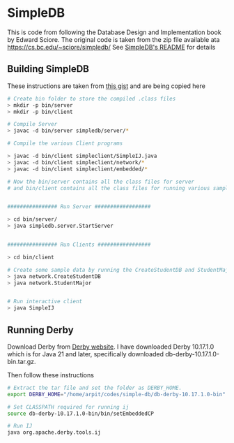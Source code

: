# SimpleDB

This is code from following the Database Design and Implementation book by Edward Sciore.
The original code is taken from the zip file available ata https://cs.bc.edu/~sciore/simpledb/
See [SimpleDB's README](./README-simpledb.txt) for details

## Building SimpleDB

These instructions are taken from [this gist](https://gist.github.com/ankithooda/b0d624aec9b3ed2882713d59feba4b11)
and are being copied here

```sh
# Create bin folder to store the compiled .class files
> mkdir -p bin/server
> mkdir -p bin/client

# Compile Server
> javac -d bin/server simpledb/server/*

# Compile the various Client programs

> javac -d bin/client simpleclient/SimpleIJ.java
> javac -d bin/client simpleclient/network/*
> javac -d bin/client simpleclient/embedded/*

# Now the bin/server contains all the class files for server
# and bin/client contains all the class files for running various sample clients


################ Run Server ##################

> cd bin/server/
> java simpledb.server.StartServer


################ Run Clients #################

> cd bin/client

# Create some sample data by running the CreateStudentDB and StudentMajor clients
> java network.CreateStudentDB
> java network.StudentMajor


# Run interactive client
> java SimpleIJ
```

## Running Derby

Download Derby from [Derby website](https://db.apache.org/derby/derby_downloads.html).
I have downloaded Derby 10.17.1.0 which is for Java 21 and later, specifically downloaded
db-derby-10.17.1.0-bin.tar.gz.

Then follow these instructions

```sh
# Extract the tar file and set the folder as DERBY_HOME.
export DERBY_HOME="/home/arpit/codes/simple-db/db-derby-10.17.1.0-bin"

# Set CLASSPATH required for running ij
source db-derby-10.17.1.0-bin/bin/setEmbeddedCP

# Run IJ
java org.apache.derby.tools.ij
```
